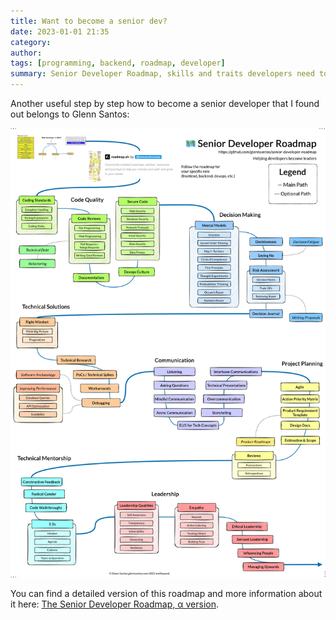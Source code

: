 ```yaml
---
title: Want to become a senior dev?
date: 2023-01-01 21:35
category: 
author: 
tags: [programming, backend, roadmap, developer]
summary: Senior Developer Roadmap, skills and traits developers need to advance to a senior position.
---
```


Another useful step by step how to become a senior developer that I found out belongs to Glenn Santos:

![Senior developer roadmap](/assets/images/2023/01/SeniorDeveloperRoadmap.jpg)

You can find a detailed version of this roadmap and more information about it here: [The Senior Developer Roadmap, α version](**https://github.com/glennsantos/senior-developer-roadmap**).